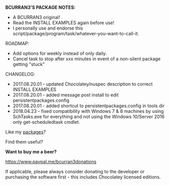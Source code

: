 **BCURRAN3'S PACKAGE NOTES:**

* A BCURRAN3 original!
* Read the INSTALL EXAMPLES again before use!
* I personally use and endorse this script/package/program/task/whatever-you-want-to-call-it.

ROADMAP:
* Add options for weekly instead of only daily.
* Cancel task to stop after xxx minutes in event of a non-silent package getting "stuck"

CHANGELOG:
* 2017.08.20.01 - updated Chocolatey/nuspec description to correct INSTALL EXAMPLES
* 2017.08.20.01 - added message post install to edit persistentpackages.config
* 2017.08.20.01 - added shortcut to persistentpackages.config in tools dir
* 2018.04.23 - fixed compatibility with Windows 7 & 8 machines by using SchTasks.exe for everything and not using the Windows 10/Server 2016 only get-scheduledtask cmdlet.

Like my [packages](https://chocolatey.org/profiles/bcurran3)? 

Find them useful?

**Want to buy me a beer?**

https://www.paypal.me/bcurran3donations

If applicable, please always consider donating to the developer or purchasing the software first - this includes Chocolatey licensed editions.



